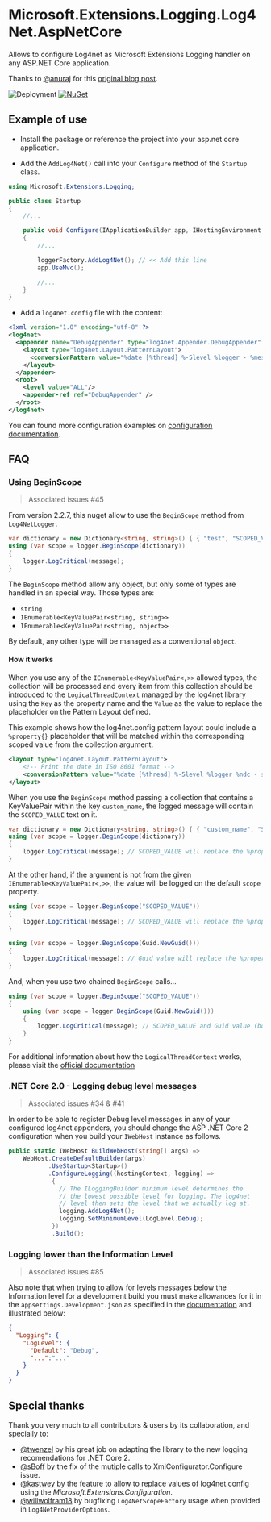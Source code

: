 # Microsoft.Extensions.Logging.Log4Net.AspNetCore

Allows to configure Log4net as Microsoft Extensions Logging handler on any ASP.NET Core application.

Thanks to [@anuraj](https://github.com/anuraj) for this [original blog post](https://dotnetthoughts.net/how-to-use-log4net-with-aspnetcore-for-logging/).

![Deployment](https://swords.vsrm.visualstudio.com/_apis/public/Release/badge/703fb931-72f4-4d54-9c93-d313144cc22a/1/1)
[![NuGet](https://img.shields.io/nuget/dt/Microsoft.Extensions.Logging.Log4net.AspNetCore.svg)](https://www.nuget.org/packages/Microsoft.Extensions.Logging.Log4Net.AspNetCore/)

## Example of use

* Install the package or reference the project into your asp.net core application.

* Add the `AddLog4Net()` call into your `Configure` method of the `Startup` class.

```csharp
using Microsoft.Extensions.Logging;

public class Startup
{
    //...

    public void Configure(IApplicationBuilder app, IHostingEnvironment env, ILoggerFactory loggerFactory)
    {
        //...

        loggerFactory.AddLog4Net(); // << Add this line
        app.UseMvc();

        //...
    }
}
```

* Add a `log4net.config` file with the content:

```xml
<?xml version="1.0" encoding="utf-8" ?>
<log4net>
  <appender name="DebugAppender" type="log4net.Appender.DebugAppender" >
    <layout type="log4net.Layout.PatternLayout">
      <conversionPattern value="%date [%thread] %-5level %logger - %message%newline" />
    </layout>
  </appender>
  <root>
    <level value="ALL"/>
    <appender-ref ref="DebugAppender" />
  </root>
</log4net>
```

You can found more configuration examples on [configuration documentation](/doc/CONFIG.md).

## FAQ

### Using BeginScope

> Associated issues #45

From version 2.2.7, this nuget allow to use the `BeginScope` method from `Log4NetLogger`.

```csharp
var dictionary = new Dictionary<string, string>() { { "test", "SCOPED_VALUE" } };
using (var scope = logger.BeginScope(dictionary))
{
    logger.LogCritical(message);
}
```

The `BeginScope` method allow any object, but only some of types are handled in an special way. Those types are:

* `string`
* `IEnumerable<KeyValuePair<string, string>>`
* `IEnumerable<KeyValuePair<string, object>>`

By default, any other type will be managed as a conventional `object`.

#### How it works

When you use any of the `IEnumerable<KeyValuePair<,>>` allowed types, the collection will be processed and every item from this collection should be introduced to the `LogicalThreadContext` managed by the log4net library using the `Key` as the property name and the `Value` as the value to replace the placeholder on the Pattern Layout defined.

This example shows how the log4net.config pattern layout could include a `%property{}` placeholder that will be matched within the corresponding scoped value from the collection argument.

```xml
<layout type="log4net.Layout.PatternLayout">
    <!-- Print the date in ISO 8601 format -->
    <conversionPattern value="%date [%thread] %-5level %logger %ndc - scope=%property{scope} - %property{custom_name} - %message%newline" />
</layout>
```

When you use the `BeginScope` method passing a collection that contains a KeyValuePair within the key `custom_name`, the logged message will contain the `SCOPED_VALUE` text on it.

```csharp
var dictionary = new Dictionary<string, string>() { { "custom_name", "SCOPED_VALUE" } };
using (var scope = logger.BeginScope(dictionary))
{
    logger.LogCritical(message); // SCOPED_VALUE will replace the %property{custom_name} placeholder
}
```

At the other hand, if the argument is not from the given `IEnumerable<KeyValuePair<,>>`, the value will be logged on the default `scope` property.

```csharp
using (var scope = logger.BeginScope("SCOPED_VALUE"))
{
    logger.LogCritical(message); // SCOPED_VALUE will replace the %property{scope} placeholder
}

using (var scope = logger.BeginScope(Guid.NewGuid()))
{
    logger.LogCritical(message); // Guid value will replace the %property{scope} placeholder
}
```

And, when you use two chained `BeginScope` calls...

```csharp
using (var scope = logger.BeginScope("SCOPED_VALUE"))
{
    using (var scope = logger.BeginScope(Guid.NewGuid()))
    {
        logger.LogCritical(message); // SCOPED_VALUE and Guid value (both) will replace the %property{scope} placeholder
    }
}
```

For additional information about how the `LogicalThreadContext` works, please visit the [official documentation](https://logging.apache.org/log4net/release/manual/contexts.html)

### .NET Core 2.0 - Logging debug level messages

> Associated issues #34 & #41

In order to be able to register Debug level messages in any of your configured log4net appenders, you should change the ASP .NET Core 2 configuration when you build your `IWebHost` instance as follows.

```csharp
public static IWebHost BuildWebHost(string[] args) =>
    WebHost.CreateDefaultBuilder(args)
           .UseStartup<Startup>()
           .ConfigureLogging((hostingContext, logging) =>
            {
              // The ILoggingBuilder minimum level determines the
              // the lowest possible level for logging. The log4net
              // level then sets the level that we actually log at.
              logging.AddLog4Net();
              logging.SetMinimumLevel(LogLevel.Debug);
            })
            .Build();
```
### Logging lower than the Information Level

> Associated issues #85

Also note that when trying to allow for levels messages below the Information level for a development build you must make allowances for it in the `appsettings.Development.json` as specified in the [documentation](https://docs.microsoft.com/en-us/aspnet/core/fundamentals/logging/?view=aspnetcore-3.1#configure-logging "Microsoft's Information on Logging providers' Configuration") and illustrated below:
```json
{
  "Logging": {
    "LogLevel": {
      "Default": "Debug",
	  "...":"..."
    }
  }
}
```

## Special thanks

Thank you very much to all contributors & users by its collaboration, and specially to:

* [@twenzel](https://github.com/twenzel) by his great job on adapting the library to the new logging recomendations for .NET Core 2.
* [@sBoff](https://github.com/sBoff) by the fix of the mutiple calls to XmlConfigurator.Configure issue.
* [@kastwey](https://github.com/kastwey) by the feature to allow to replace values of log4net.config using the *Microsoft.Extensions.Configuration*.
* [@willwolfram18](https://github.com/willwolfram18) by bugfixing `Log4NetScopeFactory` usage when provided in `Log4NetProviderOptions`.